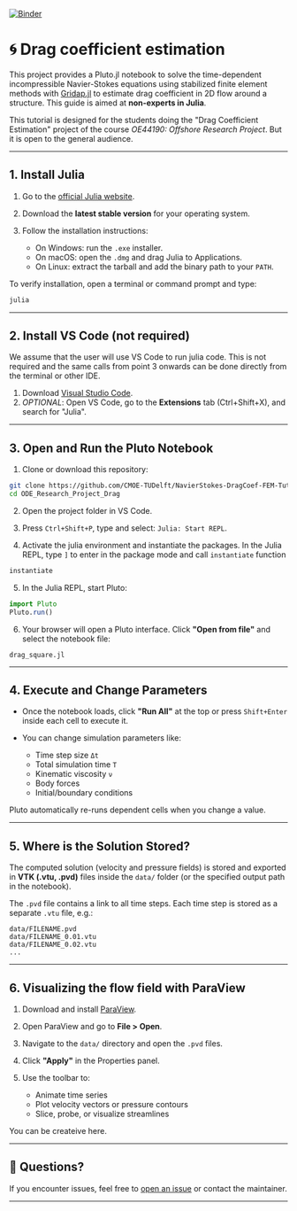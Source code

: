 [![Binder](https://mybinder.org/badge_logo.svg)](https://mybinder.org/v2/gh/CMOE-TUDelft/ODE_Research_Project_Drag/HEAD?urlpath=%2Fdoc%2Ftree%2Ftest.ipynb)

# 🌀 Drag coefficient estimation

This project provides a Pluto.jl notebook to solve the time-dependent incompressible Navier-Stokes equations using stabilized finite element methods with [Gridap.jl](https://github.com/gridap/Gridap.jl) to estimate drag coefficient in 2D flow around a structure. This guide is aimed at **non-experts in Julia**.

This tutorial is designed for the students doing the "Drag Coefficient Estimation" project of the course *OE44190: Offshore Research Project*. But it is open to the general audience.

---

## 1. Install Julia

1. Go to the [official Julia website](https://julialang.org/downloads/).
2. Download the **latest stable version** for your operating system.
3. Follow the installation instructions:

   * On Windows: run the `.exe` installer.
   * On macOS: open the `.dmg` and drag Julia to Applications.
   * On Linux: extract the tarball and add the binary path to your `PATH`.

To verify installation, open a terminal or command prompt and type:

```bash
julia
```

---

## 2. Install VS Code (not required)

We assume that the user will use VS Code to run julia code. This is not required and the same calls from point 3 onwards can be done directly from the terminal or other IDE.

1. Download [Visual Studio Code](https://code.visualstudio.com/).
2. *OPTIONAL*: Open VS Code, go to the **Extensions** tab (Ctrl+Shift+X), and search for "Julia".

---

## 3. Open and Run the Pluto Notebook

1. Clone or download this repository:

```bash
git clone https://github.com/CMOE-TUDelft/NavierStokes-DragCoef-FEM-Tutorial.git
cd ODE_Research_Project_Drag
```

2. Open the project folder in VS Code.

3. Press `Ctrl+Shift+P`, type and select: `Julia: Start REPL`.

4. Activate the julia environment and instantiate the packages. In the Julia REPL, type `]` to enter in the package mode and call `instantiate` function

```julia
instantiate
```

5. In the Julia REPL, start Pluto:

```julia
import Pluto
Pluto.run()
```

6. Your browser will open a Pluto interface. Click **"Open from file"** and select the notebook file:

```
drag_square.jl
```

---

## 4. Execute and Change Parameters

* Once the notebook loads, click **"Run All"** at the top or press `Shift+Enter` inside each cell to execute it.
* You can change simulation parameters like:

  * Time step size `Δt`
  * Total simulation time `T`
  * Kinematic viscosity `ν`
  * Body forces
  * Initial/boundary conditions

Pluto automatically re-runs dependent cells when you change a value.

---

## 5. Where is the Solution Stored?

The computed solution (velocity and pressure fields) is stored and exported in **VTK (.vtu, .pvd)** files inside the `data/` folder (or the specified output path in the notebook).

The `.pvd` file contains a link to all time steps. Each time step is stored as a separate `.vtu` file, e.g.:

```
data/FILENAME.pvd
data/FILENAME_0.01.vtu
data/FILENAME_0.02.vtu
...
```

---

## 6. Visualizing the flow field with ParaView

1. Download and install [ParaView](https://www.paraview.org/download/).

2. Open ParaView and go to **File > Open**.

3. Navigate to the `data/` directory and open the `.pvd` files.

4. Click **"Apply"** in the Properties panel.

5. Use the toolbar to:

   * Animate time series
   * Plot velocity vectors or pressure contours
   * Slice, probe, or visualize streamlines

You can be createive here.

---

## 📩 Questions?

If you encounter issues, feel free to [open an issue](https://github.com/CMOE-TUDelft/NavierStokes-DragCoef-FEM-Tutorial/issues) or contact the maintainer.

---
